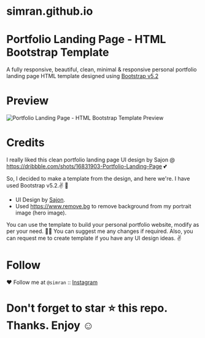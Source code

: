 # simran.github.io

# Portfolio Landing Page - HTML Bootstrap Template

A fully responsive, beautiful, clean, minimal &amp; responsive personal portfolio landing page HTML template designed using <a href="https://getbootstrap.com/docs/5.2/getting-started/download/">Bootstrap v5.2</a>

# Preview

<img alt="Portfolio Landing Page - HTML Bootstrap Template Preview" src="hm/omishah/portfolio-landing-page-html-bootstrap-template/main/screenshot.png?raw=true" />


# Credits

I really liked this clean portfolio landing page UI design by Sajon @ https://dribbble.com/shots/16831903-Portfolio-Landing-Page 💕

So, I decided to make a template from the design, and here we're. I have used Bootstrap v5.2.✌️ 👏

- UI Design by <a href="https://dribbble.com/shots/16831903-Portfolio-Landing-Page">Sajon</a>.
- Used https://www.remove.bg to remove background from my portrait image (hero image).

You can use the template to build your personal portfolio website, modify as per your need. 🎉🥳
You can suggest me any changes if required. Also, you can request me to create template if you have any UI design ideas. ✌️

# Follow

❤️ Follow me at ``@simran`` :: <a target="_blank" href="https://www.linkedin.com/in/simran-thakur-4146b1274?lipi=urn%3Ali%3Apage%3Ad_flagship3_profile_view_base_contact_details%3B%2FfvssfAxRJWQEwqqvTVh3A%3D%3D">Instagram</a>
# Don't forget to star ⭐ this repo. Thanks. Enjoy ☺️ 

